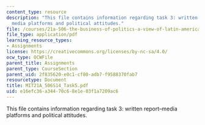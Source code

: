 ```yaml
---
content_type: resource
description: "This file contains information regarding task 3: written report\u2013\
  media platforms and political attitudes."
file: /courses/21a-506-the-business-of-politics-a-view-of-latin-america-spring-2014/e16efc36a34470c68e1e03f1a7209ac6_MIT21A_506S14_Task5.pdf
file_type: application/pdf
learning_resource_types:
- Assignments
license: https://creativecommons.org/licenses/by-nc-sa/4.0/
ocw_type: OCWFile
parent_title: Assignments
parent_type: CourseSection
parent_uid: 2f835620-e0c1-cf80-adb7-f9588370fab7
resourcetype: Document
title: MIT21A_506S14_Task5.pdf
uid: e16efc36-a344-70c6-8e1e-03f1a7209ac6
---
```

This file contains information regarding task 3: written report–media platforms and political attitudes.